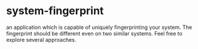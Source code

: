 # system-fingerprint
an application which is capable of uniquely fingerprinting your system. The fingerprint should be different even on two similar systems.  Feel free to explore several approaches.
